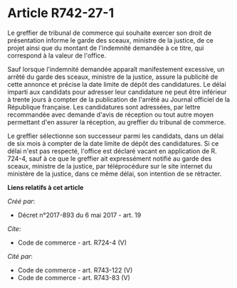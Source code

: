 # Article R742-27-1

Le greffier de tribunal de commerce qui souhaite exercer son droit de présentation informe le garde des sceaux, ministre de
la justice, de ce projet ainsi que du montant de l'indemnité demandée à ce titre, qui correspond à la valeur de l'office. 

Sauf lorsque l'indemnité demandée apparaît manifestement excessive, un arrêté du garde des sceaux, ministre de la justice,
assure la publicité de cette annonce et précise la date limite de dépôt des candidatures. Le délai imparti aux candidats pour
adresser leur candidature ne peut être inférieur à trente jours à compter de la publication de l'arrêté au Journal officiel
de la République française. Les candidatures sont adressées, par lettre recommandée avec demande d'avis de réception ou tout
autre moyen permettant d'en assurer la réception, au greffier du tribunal de commerce. 

Le greffier sélectionne son successeur parmi les candidats, dans un délai de six mois à compter de la date limite de dépôt
des candidatures. Si ce délai n'est pas respecté, l'office est déclaré vacant en application de R. 724-4, sauf à ce que le
greffier ait expressément notifié au garde des sceaux, ministre de la justice, par téléprocédure sur le site internet du
ministère de la justice, dans ce même délai, son intention de se rétracter.

**Liens relatifs à cet article**

_Créé par_:

  - Décret n°2017-893 du 6 mai 2017 - art. 19

_Cite_:

  - Code de commerce - art. R724-4 (V)

_Cité par_:

  - Code de commerce - art. R743-122 (V)
  - Code de commerce - art. R743-83 (V)
